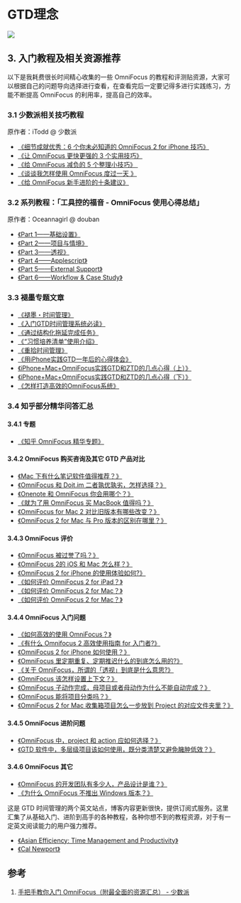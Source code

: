 # GTD理念

![](http://pic-mike.oss-cn-hongkong.aliyuncs.com/qiniu/15056676660782.png)


## 3\. 入门教程及相关资源推荐

以下是我耗费很长时间精心收集的一些 OmniFocus 的教程和评测贴资源，大家可以根据自己的问题导向选择进行查看，在查看完后一定要记得多进行实践练习，方能不断提高 OmniFocus 的利用率，提高自己的效率。

### 3.1 少数派相关技巧教程

原作者：iTodd @ 少数派

*   [《细节成就优秀：6 个你未必知道的 OmniFocus 2 for iPhone 技巧》](https://sspai.com/26920)
*   [《让 OmniFocus 更快更强的 3 个实用技巧》](https://sspai.com/27229)
*   [《给 OmniFocus 减负的 5 个整理小技巧》](https://sspai.com/27491)[ ](https://sspai.com/29233)
*   [《谈谈我怎样使用 OmniFocus 度过一天 》](https://sspai.com/28573)
*   [《给 OmniFocus 新手进阶的十条建议》](https://sspai.com/29233)      

### 3.2 系列教程：「工具控的福音 - OmniFocus 使用心得总结」

原作者：Oceannagirl @ douban

*   [《Part 1——基础设置》](http://www.douban.com/review/5871211)
*   [《Part 2——项目与情境》](http://www.douban.com/review/5880612)
*   [《Part 3——透视》](http://www.douban.com/review/5912448)
*   [《Part 4——Applescript》](http://www.douban.com/review/5979980)
*   [《Part 5——External Support》](http://www.douban.com/review/6002229)
*   [《Part 6——Workflow & Case Study》](http://www.douban.com/review/6131570)

### 3.3 褪墨专题文章

*   [《褪墨・时间管理》](http://www.mifengtd.cn/)
*   [《入门GTD时间管理系统必读》](http://www.mifengtd.cn/articles/start-gtd.html)
*   [《通过结构化拖延完成任务》](http://www.mifengtd.cn/articles/structured-procrastination.html)
*   [《“习惯培养清单”使用介绍》](http://www.mifengtd.cn/articles/how-to-use-habit-list.html)
*   [《重拾时间管理》](http://www.mifengtd.cn/articles/thinkbonds-gtd-system.html)
*   [《用iPhone实践GTD一年后的心得体会》](http://www.mifengtd.cn/articles/practicing-gtd-using-iphone-one-year.html)
*   [《iPhone+Mac+OmniFocus实践GTD和ZTD的几点心得（上）》](http://www.mifengtd.cn/articles/iphone-mac-omnifocus-gtd-ztd.html)
*   [《iPhone+Mac+OmniFocus实践GTD和ZTD的几点心得（下）》](http://www.mifengtd.cn/articles/iphone-mac-omnifocus-gtd-ztd-2.html)
*   [《怎样打造高效的OmniFocus系统》](http://www.mifengtd.cn/articles/omnifocus-gtd-system.html)

### 3.4 知乎部分精华问答汇总

#### 3.4.1 专题

*   [《知乎 OmniFocus 精华专题》](http://www.zhihu.com/topic/19568532)

#### 3.4.2 OmniFocus 购买咨询及其它 GTD 产品对比

*   [《Mac 下有什么笔记软件值得推荐？》](http://www.zhihu.com/question/22087273)
*   [《OmniFocus 和 Doit.im 二者孰优孰劣，怎样选择？》](http://www.zhihu.com/question/21333950)
*   [《Onenote 和 OmniFocus 你会用哪个？》](http://www.zhihu.com/question/23079090)
*   [《就为了用 OmniFocus 买 MacBook 值得吗？》](http://www.zhihu.com/question/21221843)
*   [《OmniFocus for Mac 2 对比旧版本有哪些改变？》](http://www.zhihu.com/question/20758861)
*   [《OmniFocus 2 for Mac 与 Pro 版本的区别在哪里？》](http://www.zhihu.com/question/25975774)

#### 3.4.3 OmniFocus 评价

*   [《OmniFocus 被过誉了吗？》](http://www.zhihu.com/question/21006398)
*   [《OmniFocus 2的 iOS 和 Mac 怎么样？》](http://www.zhihu.com/question/21673590)
*   [《OmniFocus 2 for iPhone 的使用体验如何?》](http://www.zhihu.com/question/21671223)
*   [《如何评价 OmniFocus 2 for iPad？》](http://www.zhihu.com/question/25412567)
*   [《如何评价 OmniFocus 2 for Mac？》](http://www.zhihu.com/question/23887814)
*   [《如何评价 OmniFocus 2 for Mac？》](http://www.zhihu.com/question/23874686)

#### 3.4.4 OmniFocus 入门问题

*   [《如何高效的使用 OmniFocus？》](http://www.zhihu.com/question/20109480)
*   [《有什么 Omnifocus 2 高效使用指南 for 入门者?》](http://www.zhihu.com/question/26759023)
*   [《OmniFocus 2 for iPhone 如何使用？》](http://www.zhihu.com/question/21730963)
*   [《OmniFocus 里定期重复、定期推迟什么的到底怎么用的?》](http://www.zhihu.com/question/23193295)
*   [《关于 OmniFocus，所谓的「透视」到底是什么意思?》](http://www.zhihu.com/question/21452939)
*   [《OmniFocus 该怎样设置上下文？》](http://www.zhihu.com/question/20949883)
*   [《OmniFocus 子动作完成，母项目或者母动作为什么不能自动完成？》](http://www.zhihu.com/question/23800478)
*   [《OmniFocus 能将项目分类吗？》](http://www.zhihu.com/question/20064492)
*   [《OmniFocus 2 for Mac 收集箱项目怎么一步放到 Project 的对应文件夹里？》](http://www.zhihu.com/question/24315686)

#### 3.4.5 OmniFocus 进阶问题

*   [《OmniFocus 中，project 和 action 应如何选择？》](http://www.zhihu.com/question/20875769)
*   [《GTD 软件中，多层级项目该如何使用，既分类清楚又避免臃肿低效？》](http://www.zhihu.com/question/21591176)

#### 3.4.6 OmniFocus 其它

*   [《OmniFocus 的开发团队有多少人，产品设计是谁？》](http://www.zhihu.com/question/19578696)
*   [《为什么 OmniFocus 不推出 Windows 版本？》](http://www.zhihu.com/question/25512038)

这是 GTD 时间管理的两个英文站点，博客内容更新很快，提供订阅式服务。这里汇集了从基础入门、进阶到高手的各种教程，各种你想不到的教程资源，对于有一定英文阅读能力的用户强力推荐。

*   [《Asian Efficiency: Time Management and Productivity》](http://www.asianefficiency.com/)
*   [《Cal Newport》](http://calnewport.com/)




## 参考

1. [手把手教你入门 OmniFocus（附最全面的资源汇总） - 少数派](https://sspai.com/post/27582#3.%20%E5%85%A5%E9%97%A8%E6%95%99%E7%A8%8B%E5%8F%8A%E7%9B%B8%E5%85%B3%E8%B5%84%E6%BA%90%E6%8E%A8%E8%8D%90)
